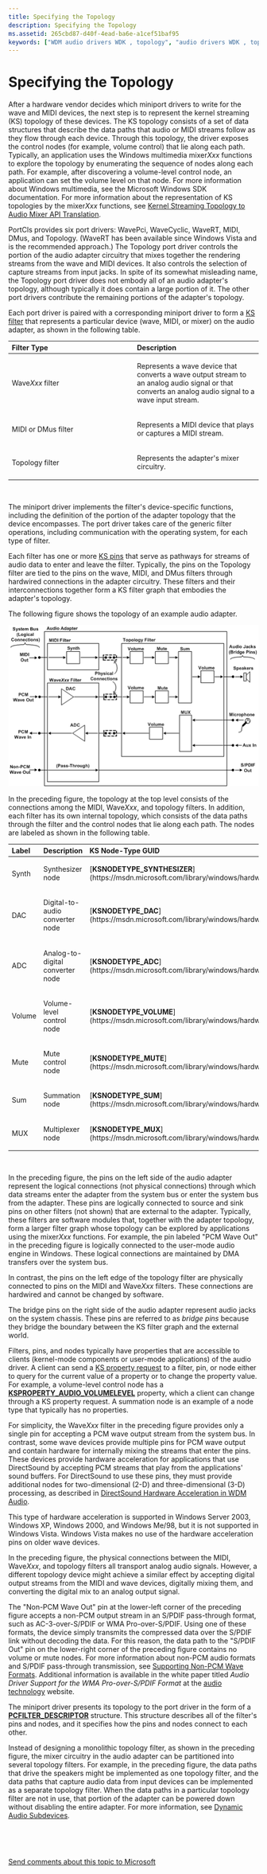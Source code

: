 ```yaml
---
title: Specifying the Topology
description: Specifying the Topology
ms.assetid: 265cbd87-d40f-4ead-ba6e-a1cef51baf95
keywords: ["WDM audio drivers WDK , topology", "audio drivers WDK , topology", "topology WDK audio", "KS topology WDK audio", "kernel streaming topology WDK audio", "PortCls WDK audio , topology", "port drivers WDK audio , topology", "Topology port driver WDK audio", "audio mixing topology WDK audio", "KS pins WDK audio , topology", "KS filters WDK audio , topology", "filters WDK audio , KS", "pins WDK audio , KS", "audio adapters WDK , topology", "bridge pins WDK audio", "KS properties WDK audio", "property requests WDK audio", "PCM wave output WDK audio", "S/PDIF pass-through WDK audio", "mixing audio WDK"]
---
```


# Specifying the Topology


After a hardware vendor decides which miniport drivers to write for the wave and MIDI devices, the next step is to represent the kernel streaming (KS) topology of these devices. The KS topology consists of a set of data structures that describe the data paths that audio or MIDI streams follow as they flow through each device. Through this topology, the driver exposes the control nodes (for example, volume control) that lie along each path. Typically, an application uses the Windows multimedia mixer*Xxx* functions to explore the topology by enumerating the sequence of nodes along each path. For example, after discovering a volume-level control node, an application can set the volume level on that node. For more information about Windows multimedia, see the Microsoft Windows SDK documentation. For more information about the representation of KS topologies by the mixer*Xxx* functions, see [Kernel Streaming Topology to Audio Mixer API Translation](kernel-streaming-topology-to-audio-mixer-api-translation.md).

PortCls provides six port drivers: WavePci, WaveCyclic, WaveRT, MIDI, DMus, and Topology. (WaveRT has been available since Windows Vista and is the recommended approach.) The Topology port driver controls the portion of the audio adapter circuitry that mixes together the rendering streams from the wave and MIDI devices. It also controls the selection of capture streams from input jacks. In spite of its somewhat misleading name, the Topology port driver does not embody all of an audio adapter's topology, although typically it does contain a large portion of it. The other port drivers contribute the remaining portions of the adapter's topology.

Each port driver is paired with a corresponding miniport driver to form a [KS filter](https://msdn.microsoft.com/library/windows/hardware/ff567644) that represents a particular device (wave, MIDI, or mixer) on the audio adapter, as shown in the following table.

<table>
<colgroup>
<col width="50%" />
<col width="50%" />
</colgroup>
<thead>
<tr class="header">
<th align="left">Filter Type</th>
<th align="left">Description</th>
</tr>
</thead>
<tbody>
<tr class="odd">
<td align="left"><p>Wave<em>Xxx</em> filter</p></td>
<td align="left"><p>Represents a wave device that converts a wave output stream to an analog audio signal or that converts an analog audio signal to a wave input stream.</p></td>
</tr>
<tr class="even">
<td align="left"><p>MIDI or DMus filter</p></td>
<td align="left"><p>Represents a MIDI device that plays or captures a MIDI stream.</p></td>
</tr>
<tr class="odd">
<td align="left"><p>Topology filter</p></td>
<td align="left"><p>Represents the adapter's mixer circuitry.</p></td>
</tr>
</tbody>
</table>

 

The miniport driver implements the filter's device-specific functions, including the definition of the portion of the adapter topology that the device encompasses. The port driver takes care of the generic filter operations, including communication with the operating system, for each type of filter.

Each filter has one or more [KS pins](https://msdn.microsoft.com/library/windows/hardware/ff567669) that serve as pathways for streams of audio data to enter and leave the filter. Typically, the pins on the Topology filter are tied to the pins on the wave, MIDI, and DMus filters through hardwired connections in the adapter circuitry. These filters and their interconnections together form a KS filter graph that embodies the adapter's topology.

The following figure shows the topology of an example audio adapter.

![diagram illustrating the topology of an audio adapter](images/topoexample.png)

In the preceding figure, the topology at the top level consists of the connections among the MIDI, Wave*Xxx*, and topology filters. In addition, each filter has its own internal topology, which consists of the data paths through the filter and the control nodes that lie along each path. The nodes are labeled as shown in the following table.

<table>
<colgroup>
<col width="33%" />
<col width="33%" />
<col width="33%" />
</colgroup>
<thead>
<tr class="header">
<th align="left">Label</th>
<th align="left">Description</th>
<th align="left">KS Node-Type GUID</th>
</tr>
</thead>
<tbody>
<tr class="odd">
<td align="left"><p>Synth</p></td>
<td align="left"><p>Synthesizer node</p></td>
<td align="left">[<strong>KSNODETYPE_SYNTHESIZER</strong>](https://msdn.microsoft.com/library/windows/hardware/ff537203)</td>
</tr>
<tr class="even">
<td align="left"><p>DAC</p></td>
<td align="left"><p>Digital-to-audio converter node</p></td>
<td align="left">[<strong>KSNODETYPE_DAC</strong>](https://msdn.microsoft.com/library/windows/hardware/ff537158)</td>
</tr>
<tr class="odd">
<td align="left"><p>ADC</p></td>
<td align="left"><p>Analog-to-digital converter node</p></td>
<td align="left">[<strong>KSNODETYPE_ADC</strong>](https://msdn.microsoft.com/library/windows/hardware/ff537153)</td>
</tr>
<tr class="even">
<td align="left"><p>Volume</p></td>
<td align="left"><p>Volume-level control node</p></td>
<td align="left">[<strong>KSNODETYPE_VOLUME</strong>](https://msdn.microsoft.com/library/windows/hardware/ff537208)</td>
</tr>
<tr class="odd">
<td align="left"><p>Mute</p></td>
<td align="left"><p>Mute control node</p></td>
<td align="left">[<strong>KSNODETYPE_MUTE</strong>](https://msdn.microsoft.com/library/windows/hardware/ff537178)</td>
</tr>
<tr class="even">
<td align="left"><p>Sum</p></td>
<td align="left"><p>Summation node</p></td>
<td align="left">[<strong>KSNODETYPE_SUM</strong>](https://msdn.microsoft.com/library/windows/hardware/ff537196)</td>
</tr>
<tr class="odd">
<td align="left"><p>MUX</p></td>
<td align="left"><p>Multiplexer node</p></td>
<td align="left">[<strong>KSNODETYPE_MUX</strong>](https://msdn.microsoft.com/library/windows/hardware/ff537180)</td>
</tr>
</tbody>
</table>

 

In the preceding figure, the pins on the left side of the audio adapter represent the logical connections (not physical connections) through which data streams enter the adapter from the system bus or enter the system bus from the adapter. These pins are logically connected to source and sink pins on other filters (not shown) that are external to the adapter. Typically, these filters are software modules that, together with the adapter topology, form a larger filter graph whose topology can be explored by applications using the mixer*Xxx* functions. For example, the pin labeled "PCM Wave Out" in the preceding figure is logically connected to the user-mode audio engine in Windows. These logical connections are maintained by DMA transfers over the system bus.

In contrast, the pins on the left edge of the topology filter are physically connected to pins on the MIDI and Wave*Xxx* filters. These connections are hardwired and cannot be changed by software.

The bridge pins on the right side of the audio adapter represent audio jacks on the system chassis. These pins are referred to as *bridge pins* because they bridge the boundary between the KS filter graph and the external world.

Filters, pins, and nodes typically have properties that are accessible to clients (kernel-mode components or user-mode applications) of the audio driver. A client can send a [KS property request](https://msdn.microsoft.com/library/windows/hardware/ff567671) to a filter, pin, or node either to query for the current value of a property or to change the property value. For example, a volume-level control node has a [**KSPROPERTY\_AUDIO\_VOLUMELEVEL**](https://msdn.microsoft.com/library/windows/hardware/ff537309) property, which a client can change through a KS property request. A summation node is an example of a node type that typically has no properties.

For simplicity, the Wave*Xxx* filter in the preceding figure provides only a single pin for accepting a PCM wave output stream from the system bus. In contrast, some wave devices provide multiple pins for PCM wave output and contain hardware for internally mixing the streams that enter the pins. These devices provide hardware acceleration for applications that use DirectSound by accepting PCM streams that play from the applications' sound buffers. For DirectSound to use these pins, they must provide additional nodes for two-dimensional (2-D) and three-dimensional (3-D) processing, as described in [DirectSound Hardware Acceleration in WDM Audio](directsound-hardware-acceleration-in-wdm-audio.md).

This type of hardware acceleration is supported in Windows Server 2003, Windows XP, Windows 2000, and Windows Me/98, but it is not supported in Windows Vista. Windows Vista makes no use of the hardware acceleration pins on older wave devices.

In the preceding figure, the physical connections between the MIDI, Wave*Xxx*, and topology filters all transport analog audio signals. However, a different topology device might achieve a similar effect by accepting digital output streams from the MIDI and wave devices, digitally mixing them, and converting the digital mix to an analog output signal.

The "Non-PCM Wave Out" pin at the lower-left corner of the preceding figure accepts a non-PCM output stream in an S/PDIF pass-through format, such as AC-3-over-S/PDIF or WMA Pro-over-S/PDIF. Using one of these formats, the device simply transmits the compressed data over the S/PDIF link without decoding the data. For this reason, the data path to the "S/PDIF Out" pin on the lower-right corner of the preceding figure contains no volume or mute nodes. For more information about non-PCM audio formats and S/PDIF pass-through transmission, see [Supporting Non-PCM Wave Formats](supporting-non-pcm-wave-formats.md). Additional information is available in the white paper titled *Audio Driver Support for the WMA Pro-over-S/PDIF Format* at the [audio technology](http://go.microsoft.com/fwlink/p/?linkid=8751) website.

The miniport driver presents its topology to the port driver in the form of a [**PCFILTER\_DESCRIPTOR**](https://msdn.microsoft.com/library/windows/hardware/ff537694) structure. This structure describes all of the filter's pins and nodes, and it specifies how the pins and nodes connect to each other.

Instead of designing a monolithic topology filter, as shown in the preceding figure, the mixer circuitry in the audio adapter can be partitioned into several topology filters. For example, in the preceding figure, the data paths that drive the speakers might be implemented as one topology filter, and the data paths that capture audio data from input devices can be implemented as a separate topology filter. When the data paths in a particular topology filter are not in use, that portion of the adapter can be powered down without disabling the entire adapter. For more information, see [Dynamic Audio Subdevices](dynamic-audio-subdevices.md).

 

 

[Send comments about this topic to Microsoft](mailto:wsddocfb@microsoft.com?subject=Documentation%20feedback%20[audio\audio]:%20Specifying%20the%20Topology%20%20RELEASE:%20%287/18/2016%29&body=%0A%0APRIVACY%20STATEMENT%0A%0AWe%20use%20your%20feedback%20to%20improve%20the%20documentation.%20We%20don't%20use%20your%20email%20address%20for%20any%20other%20purpose,%20and%20we'll%20remove%20your%20email%20address%20from%20our%20system%20after%20the%20issue%20that%20you're%20reporting%20is%20fixed.%20While%20we're%20working%20to%20fix%20this%20issue,%20we%20might%20send%20you%20an%20email%20message%20to%20ask%20for%20more%20info.%20Later,%20we%20might%20also%20send%20you%20an%20email%20message%20to%20let%20you%20know%20that%20we've%20addressed%20your%20feedback.%0A%0AFor%20more%20info%20about%20Microsoft's%20privacy%20policy,%20see%20http://privacy.microsoft.com/default.aspx. "Send comments about this topic to Microsoft")




